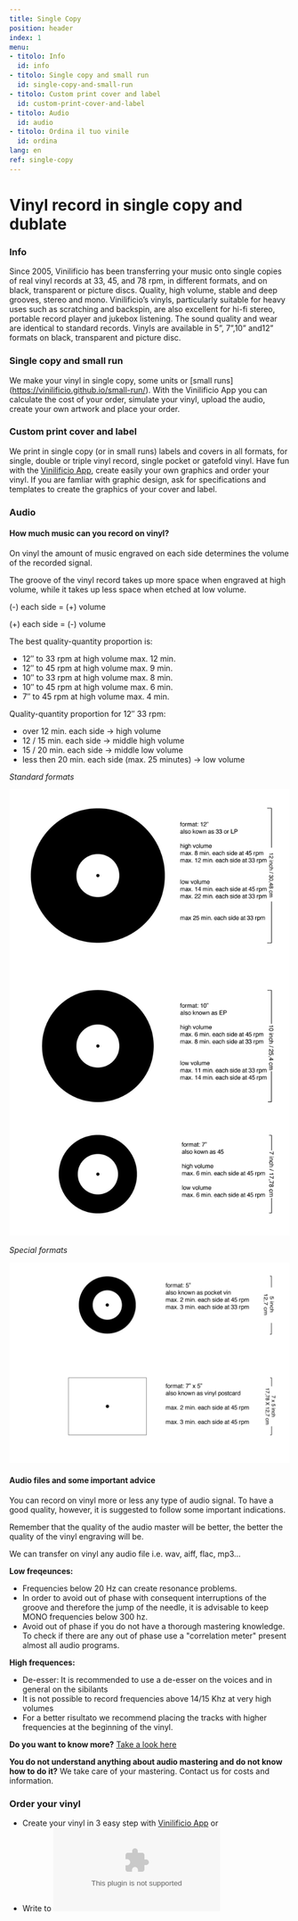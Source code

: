 ```yaml
---
title: Single Copy
position: header
index: 1
menu:
- titolo: Info
  id: info
- titolo: Single copy and small run
  id: single-copy-and-small-run
- titolo: Custom print cover and label
  id: custom-print-cover-and-label
- titolo: Audio
  id: audio
- titolo: Ordina il tuo vinile
  id: ordina
lang: en
ref: single-copy
---
```


# Vinyl record in single copy and dublate

### Info

Since 2005, Vinilificio has been transferring your music onto single copies of real vinyl records at 33, 45, and 78 rpm, in different formats, and on black, transparent or picture discs. Quality, high volume, stable and deep grooves, stereo and mono. Vinilificio’s vinyls, particularly suitable for heavy uses such as scratching and backspin, are also excellent for hi-fi stereo, portable record player and jukebox listening. The sound quality and wear are identical to standard records. Vinyls are available in 5”, 7”,10” and12” formats on black, transparent and picture disc.

### Single copy and small run

We make your vinyl in single copy, some units or [small runs] (https://vinilificio.github.io/small-run/).
With the Vinilificio App you can calculate the cost of your order, simulate your vinyl, upload the audio, create your own artwork and place your order.

### Custom print cover and label

We print in single copy (or in small runs) labels and covers in all formats, for single, double or triple vinyl record, single pocket or gatefold vinyl. Have fun with the [Vinilificio App](https://demo.vinilificio.chialab.io/), create easily your own graphics and order your vinyl. If you are famliar with graphic design, ask for specifications and templates to create the graphics of your cover and label.

### Audio

#### How much music can you record on vinyl?

On vinyl the amount of music engraved on each side determines the volume of the recorded signal.

The groove of the vinyl record takes up more space when engraved at high volume, while it takes up less space when etched at low volume.

(-) each side = (+) volume

(+) each side = (-) volume


The best quality-quantity proportion is:

* 12″ to 33 rpm ​​at high volume max. 12 min.
* 12″ to 45 rpm at high volume max. 9 min.
* 10″ to 33 rpm ​​at high volume max. 8 min.
* 10″ to 45 rpm at high volume max. 6 min.
* 7″ to 45 rpm at high volume max. 4 min.


Quality-quantity proportion for 12″ 33 rpm:

* over 12 min. each side   ->     high volume
* 12 / 15 min. each side   ->     middle  high volume
* 15 / 20 min. each side   ->     middle  low volume
* less then 20 min. each side  (max. 25 minutes)      ->     low volume

*Standard formats*

![infographic vinili formati standard](/img/inphographic-vinyl-standard-format_en.png)

*Special formats*

![infographic vinili formati standard](/img/inphografic-vinyl-special-format-en.png)

#### Audio files and some important advice
You can record on vinyl more or less any type of audio signal. To have a good quality, however, it is suggested to follow some important indications.

Remember that the quality of the audio master will be better, the better the quality of the vinyl engraving will be.

We can transfer on vinyl any audio file i.e. wav, aiff, flac, mp3...

**Low freqeunces:**

* Frequencies below 20 Hz can create resonance problems.
* In order to avoid out of phase with consequent interruptions of the groove and therefore the jump of the needle, it is advisable to keep MONO frequencies below 300 hz.
* Avoid out of phase if you do not have a thorough mastering knowledge. To check if there are any out of phase use a "correlation meter" present almost all audio programs.

**High frequences:**

* De-esser: It is recommended to use a de-esser on the voices and in general on the sibilants
* It is not possible to record frequencies above 14/15 Khz at very high volumes
* For a better risultato we recommend placing the tracks with higher frequencies at the beginning of the vinyl.

**Do you want to know more?** [Take a look here](http://www.randmuzik.de/files/spezifikationen_audio_en_1.pdf)

**You do not understand anything about audio mastering and do not know how to do it?** We take care of your mastering. Contact us for costs and information.

### Order your vinyl

* Create your vinyl in 3 easy step with [Vinilificio App](https://demo.vinilificio.chialab.io/)
or
* Write to ![info at vinilifcio](info@vinilificio.com)

